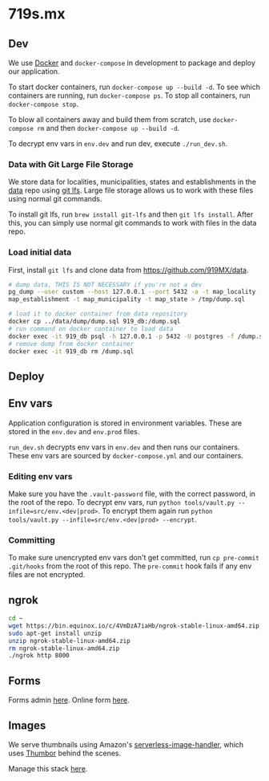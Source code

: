 # 719s.mx


## Dev
We use [Docker](https://docs.docker.com/docker-for-mac/) and `docker-compose` in development to package and deploy our application.

To start docker containers, run `docker-compose up --build -d`. To see which containers are running, run `docker-compose ps`. To stop all containers, run `docker-compose stop`.

To blow all containers away and build them from scratch, use `docker-compose rm` and then `docker-compose up --build -d`.

To decrypt env vars in `env.dev` and run dev, execute `./run_dev.sh`.


### Data with Git Large File Storage
We store data for localities, municipalities, states and establishments in the [data](https://github.com/919MX/data) repo using [git lfs](https://git-lfs.github.com/). Large file storage allows us to work with these files using normal git commands.

To install git lfs, run `brew install git-lfs` and then `git lfs install`. After this, you can simply use normal git commands to work with files in the data repo.


### Load initial data
First, install `git lfs` and clone data from <https://github.com/919MX/data>.

~~~sh
# dump data, THIS IS NOT NECESSARY if you're not a dev
pg_dump --user custom --host 127.0.0.1 --port 5432 -a -t map_locality -t map_sciangroup -t 
map_establishment -t map_municipality -t map_state > /tmp/dump.sql

# load it to docker container from data repository
docker cp ../data/dump/dump.sql 919_db:/dump.sql
# run command on docker container to load data
docker exec -it 919_db psql -h 127.0.0.1 -p 5432 -U postgres -f /dump.sql
# remove dump from docker container
docker exec -it 919_db rm /dump.sql
~~~


## Deploy


## Env vars
Application configuration is stored in environment variables. These are stored in the `env.dev` and `env.prod` files.

`run_dev.sh` decrypts env vars in `env.dev` and then runs our containers. These env vars are sourced by `docker-compose.yml` and our containers.


### Editing env vars
Make sure you have the `.vault-password` file, with the correct password, in the root of the repo. To decrypt env vars, run `python tools/vault.py --infile=src/env.<dev|prod>`. To encrypt them again run `python tools/vault.py --infile=src/env.<dev|prod> --encrypt`.


### Committing
To make sure unencrypted env vars don't get committed, run `cp pre-commit .git/hooks` from the root of this repo. The `pre-commit` hook fails if any env files are not encrypted.


## ngrok
~~~sh
cd ~
wget https://bin.equinox.io/c/4VmDzA7iaHb/ngrok-stable-linux-amd64.zip
sudo apt-get install unzip
unzip ngrok-stable-linux-amd64.zip
rm ngrok-stable-linux-amd64.zip
./ngrok http 8000
~~~


## Forms
Forms admin [here](https://kobo.humanitarianresponse.info/#/forms). Online form [here](https://ee.humanitarianresponse.info/x/#Yhgh).


## Images
We serve thumbnails using Amazon's [serverless-image-handler](https://docs.aws.amazon.com/solutions/latest/serverless-image-handler/deployment.html), which uses [Thumbor](https://github.com/thumbor/thumbor) behind the scenes.

Manage this stack [here](https://console.aws.amazon.com/cloudformation/home?region=us-east-1).
